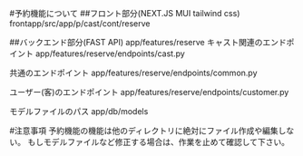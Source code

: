 #予約機能について
##フロント部分(NEXT.JS MUI tailwind css)
frontapp/src/app/p/cast/cont/reserve


##バックエンド部分(FAST API)
app/features/reserve
キャスト関連のエンドポイント
app/features/reserve/endpoints/cast.py

共通のエンドポイント
app/features/reserve/endpoints/common.py

ユーザー(客)のエンドポイント
app/features/reserve/endpoints/customer.py

モデルファイルのパス
app/db/models

#注意事項
予約機能の機能は他のディレクトリに絶対にファイル作成や編集しない。
もしモデルファイルなど修正する場合は、作業を止めて確認して下さい。


